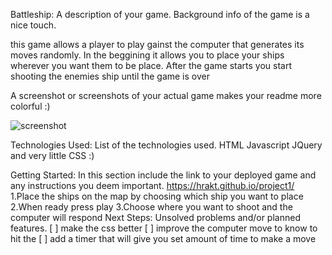 Battleship: A description of your game. Background info of the game is a nice touch.


this game allows a player to play gainst the computer that generates its moves randomly. In the beggining it allows you to place your ships wherever you want them to be place. After the game starts you start shooting the enemies ship until the game is over

A screenshot or screenshots of your actual game makes your readme more colorful :)

![screenshot](https://imgur.com/lkzlBVZ)

Technologies Used: List of the technologies used.
HTML
Javascript
JQuery
and very little CSS :)

Getting Started: In this section include the link to your deployed game and any instructions you deem important.
https://hrakt.github.io/project1/
1.Place the ships on the map by choosing which ship you want to place
2.When ready press play
3.Choose where you want to shoot and the computer will respond
Next Steps: Unsolved problems and/or planned features.
[ ] make the css better
[ ] improve the computer move to know to hit the
[ ] add a timer that will give you set amount of time to make a move
